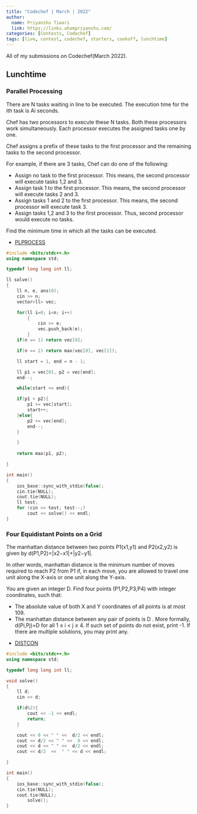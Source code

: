 ```yaml
---
title: "Codechef | March | 2022"
author:
  name: Priyanshu Tiwari
  link: https://links.ahampriyanshu.com/
categories: [Contests, Codechef]
tags: [live, contest, codechef, starters, cookoff, lunchtime]
---
```


All of my submissions on Codechef(March 2022).

## Lunchtime

### Parallel Processing

There are N tasks waiting in line to be executed. The execution time for the ith task is Ai seconds.

Chef has two processors to execute these N tasks. Both these processors work simultaneously. Each processor executes the assigned tasks one by one.

Chef assigns a prefix of these tasks to the first processor and the remaining tasks to the second processor.

For example, if there are 3 tasks, Chef can do one of the following:

- Assign no task to the first processor. This means, the second processor will execute tasks 1,2 and 3.
- Assign task 1 to the first processor. This means, the second processor will execute tasks 2 and 3.
- Assign tasks 1 and 2 to the first processor. This means, the second processor will execute task 3.
- Assign tasks 1,2 and 3 to the first processor. Thus, second processor would execute no tasks.

Find the minimum time in which all the tasks can be executed.

* [PLPROCESS](https://www.codechef.com/LTIME105B/problems/PLPROCESS)

```cpp
#include <bits/stdc++.h>
using namespace std;

typedef long long int ll;

ll solve()
{
    ll n, e, ans(0);
    cin >> n;
    vector<ll> vec;

    for(ll i=0; i<n; i++)
        {
            cin >> e;
            vec.push_back(e);
        }
    if(n == 1) return vec[0];

    if(n == 2) return max(vec[0], vec[1]);

    ll start = 1, end = n - 1;

    ll p1 = vec[0], p2 = vec[end];
    end--;

    while(start <= end){

    if(p1 < p2){
        p1 += vec[start];
        start++;
    }else{
        p2 += vec[end];
        end--;
    }

    }
    
    return max(p1, p2);

}

int main()
{
    ios_base::sync_with_stdio(false);
    cin.tie(NULL);
    cout.tie(NULL);
    ll test;
    for (cin >> test; test--;)
        cout << solve() << endl;
}
```

### Four Equidistant Points on a Grid

The manhattan distance between two points P1(x1,y1) and P2(x2,y2) is given by d(P1,P2)=|x2−x1|+|y2−y1|.

In other words, manhattan distance is the minimum number of moves required to reach P2 from P1 if, in each move, you are allowed to travel one unit along the X-axis or one unit along the Y-axis.

You are given an integer D. Find four points (P1,P2,P3,P4) with integer coordinates, such that:

- The absolute value of both X and Y coordinates of all points is at most 109.
- The manhattan distance between any pair of points is D . More formally, d(Pi,Pj)=D for all 1 ≤ i < j ≤ 4.
If such set of points do not exist, print -1. If there are multiple solutions, you may print any.

* [DISTCON](https://www.codechef.com/LTIME105B/problems/DISTCON)

```cpp
#include <bits/stdc++.h>
using namespace std;

typedef long long int ll;

void solve()
{
    ll d;
    cin >> d;

    if(d%2){
        cout << -1 << endl; 
        return;
    }

    cout << 0 << " " <<  d/2 << endl;
    cout << d/2 << " " <<  0 << endl;
    cout << d << " " <<  d/2 << endl;
    cout << d/2  <<  " " << d << endl;

}

int main()
{
    ios_base::sync_with_stdio(false);
    cin.tie(NULL);
    cout.tie(NULL);
        solve();
}
```